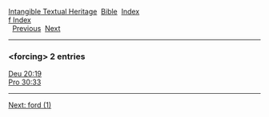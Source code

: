 [Intangible Textual Heritage](../../index)  [Bible](../index) 
[Index](index)   
[f Index](_f_)  
  [Previous](c04397)  [Next](c04399) 

------------------------------------------------------------------------

### &lt;forcing&gt; 2 entries

[Deu 20:19](../kjv/deu020.htm#019)  
[Pro 30:33](../kjv/pro030.htm#033)  

------------------------------------------------------------------------

[Next: ford (1)](c04399)
